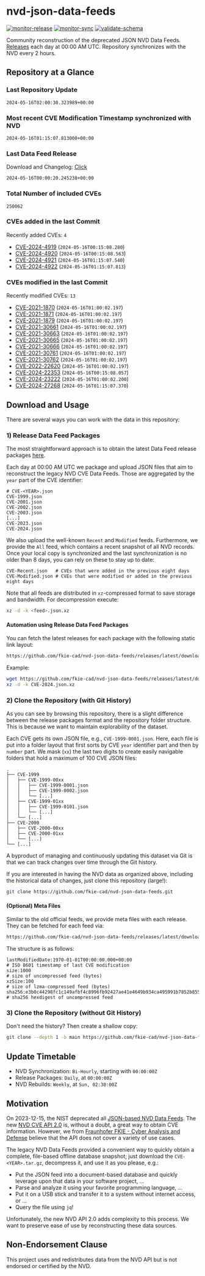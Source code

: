 # nvd-json-data-feeds

[![monitor-release](https://github.com/fkie-cad/nvd-json-data-feeds/actions/workflows/monitor_release.yml/badge.svg)](https://github.com/fkie-cad/nvd-json-data-feeds/actions/workflows/monitor_release.yml)
[![monitor-sync](https://github.com/fkie-cad/nvd-json-data-feeds/actions/workflows/monitor_sync.yml/badge.svg)](https://github.com/fkie-cad/nvd-json-data-feeds/actions/workflows/monitor_sync.yml)
[![validate-schema](https://github.com/fkie-cad/nvd-json-data-feeds/actions/workflows/validate_schema.yml/badge.svg)](https://github.com/fkie-cad/nvd-json-data-feeds/actions/workflows/validate_schema.yml)

Community reconstruction of the deprecated JSON NVD Data Feeds.
[Releases](https://github.com/fkie-cad/nvd-json-data-feeds/releases/latest) each day at 00:00 AM UTC.
Repository synchronizes with the NVD every 2 hours.

## Repository at a Glance

### Last Repository Update

```plain
2024-05-16T02:00:30.323989+00:00
```

### Most recent CVE Modification Timestamp synchronized with NVD

```plain
2024-05-16T01:15:07.813000+00:00
```

### Last Data Feed Release

Download and Changelog: [Click](https://github.com/fkie-cad/nvd-json-data-feeds/releases/latest)

```plain
2024-05-16T00:00:20.245238+00:00
```

### Total Number of included CVEs

```plain
250062
```

### CVEs added in the last Commit

Recently added CVEs: `4`

- [CVE-2024-4919](CVE-2024/CVE-2024-49xx/CVE-2024-4919.json) (`2024-05-16T00:15:08.280`)
- [CVE-2024-4920](CVE-2024/CVE-2024-49xx/CVE-2024-4920.json) (`2024-05-16T00:15:08.563`)
- [CVE-2024-4921](CVE-2024/CVE-2024-49xx/CVE-2024-4921.json) (`2024-05-16T01:15:07.540`)
- [CVE-2024-4922](CVE-2024/CVE-2024-49xx/CVE-2024-4922.json) (`2024-05-16T01:15:07.813`)


### CVEs modified in the last Commit

Recently modified CVEs: `13`

- [CVE-2021-1870](CVE-2021/CVE-2021-18xx/CVE-2021-1870.json) (`2024-05-16T01:00:02.197`)
- [CVE-2021-1871](CVE-2021/CVE-2021-18xx/CVE-2021-1871.json) (`2024-05-16T01:00:02.197`)
- [CVE-2021-1879](CVE-2021/CVE-2021-18xx/CVE-2021-1879.json) (`2024-05-16T01:00:02.197`)
- [CVE-2021-30661](CVE-2021/CVE-2021-306xx/CVE-2021-30661.json) (`2024-05-16T01:00:02.197`)
- [CVE-2021-30663](CVE-2021/CVE-2021-306xx/CVE-2021-30663.json) (`2024-05-16T01:00:02.197`)
- [CVE-2021-30665](CVE-2021/CVE-2021-306xx/CVE-2021-30665.json) (`2024-05-16T01:00:02.197`)
- [CVE-2021-30666](CVE-2021/CVE-2021-306xx/CVE-2021-30666.json) (`2024-05-16T01:00:02.197`)
- [CVE-2021-30761](CVE-2021/CVE-2021-307xx/CVE-2021-30761.json) (`2024-05-16T01:00:02.197`)
- [CVE-2021-30762](CVE-2021/CVE-2021-307xx/CVE-2021-30762.json) (`2024-05-16T01:00:02.197`)
- [CVE-2022-22620](CVE-2022/CVE-2022-226xx/CVE-2022-22620.json) (`2024-05-16T01:00:02.197`)
- [CVE-2024-22353](CVE-2024/CVE-2024-223xx/CVE-2024-22353.json) (`2024-05-16T00:15:08.057`)
- [CVE-2024-23222](CVE-2024/CVE-2024-232xx/CVE-2024-23222.json) (`2024-05-16T01:00:02.200`)
- [CVE-2024-27268](CVE-2024/CVE-2024-272xx/CVE-2024-27268.json) (`2024-05-16T01:15:07.370`)


## Download and Usage

There are several ways you can work with the data in this repository:

### 1) Release Data Feed Packages

The most straightforward approach is to obtain the latest Data Feed release packages [here](https://github.com/fkie-cad/nvd-json-data-feeds/releases/latest).

Each day at 00:00 AM UTC we package and upload JSON files that aim to reconstruct the legacy NVD CVE Data Feeds.
Those are aggregated by the `year` part of the CVE identifier:

```
# CVE-<YEAR>.json
CVE-1999.json
CVE-2001.json
CVE-2002.json
CVE-2003.json
[...]
CVE-2023.json
CVE-2024.json
```

We also upload the well-known `Recent` and `Modified` feeds.
Furthermore, we provide the `All` feed, which contains a recent snapshot of all NVD records.
Once your local copy is synchronized and the last synchronization is no older than 8 days, you can rely on these to stay up to date:

```plain
CVE-Recent.json   # CVEs that were added in the previous eight days
CVE-Modified.json # CVEs that were modified or added in the previous eight days
```

Note that all feeds are distributed in `xz`-compressed format to save storage and bandwidth.
For decompression execute:

```sh
xz -d -k <feed>.json.xz
```

#### Automation using Release Data Feed Packages

You can fetch the latest releases for each package with the following static link layout:

```sh
https://github.com/fkie-cad/nvd-json-data-feeds/releases/latest/download/CVE-<YEAR>.json.xz
```

Example:

```sh
wget https://github.com/fkie-cad/nvd-json-data-feeds/releases/latest/download/CVE-2024.json.xz
xz -d -k CVE-2024.json.xz
```

### 2) Clone the Repository (with Git History)

As you can see by browsing this repository, there is a slight difference between the release packages format and the repository folder structure.
This is because we want to maintain explorability of the dataset.

Each CVE gets its own JSON file, e.g., `CVE-1999-0001.json`.
Here, each file is put into a folder layout that first sorts by CVE `year` identifier part and then by `number` part.
We mask (`xx`) the last two digits to create easily navigable folders that hold a maximum of 100 CVE JSON files:

```plain
.
├── CVE-1999
│   ├── CVE-1999-00xx
│   │   ├── CVE-1999-0001.json
│   │   ├── CVE-1999-0002.json
│   │   └── [...]
│   ├── CVE-1999-01xx
│   │   ├── CVE-1999-0101.json
│   │   └── [...]
│   └── [...]
├── CVE-2000
│   ├── CVE-2000-00xx
│   ├── CVE-2000-01xx
│   └── [...]
└── [...]
```

A byproduct of managing and continuously updating this dataset via Git is that we can track changes over time through the Git history.

If you are interested in having the NVD data as organized above, including the historical data of changes, just clone this repository (large!):

```sh
git clone https://github.com/fkie-cad/nvd-json-data-feeds.git
```

#### (Optional) Meta Files

Similar to the old official feeds, we provide meta files with each release. They can be fetched for each feed via:

```sh
https://github.com/fkie-cad/nvd-json-data-feeds/releases/latest/download/CVE-<YEAR>.meta
```

The structure is as follows:

```plain
lastModifiedDate:1970-01-01T00:00:00.000+00:00                          # ISO 8601 timestamp of last CVE modification
size:1000                                                               # size of uncompressed feed (bytes)
xzSize:100                                                              # size of lzma-compressed feed (bytes)
sha256:e3b0c44298fc1c149afbf4c8996fb92427ae41e4649b934ca495991b7852b855 # sha256 hexdigest of uncompressed feed
```

### 3) Clone the Repository (without Git History)

Don't need the history? Then create a shallow copy:

```sh
git clone --depth 1 -b main https://github.com/fkie-cad/nvd-json-data-feeds.git
```


## Update Timetable

* NVD Synchronization: `Bi-Hourly`, starting with `00:00:00Z`
* Release Packages: `Daily`, at `00:00:00Z`
* NVD Rebuilds: `Weekly`, at `Sun, 02:30:00Z`


## Motivation

On 2023-12-15, the NIST deprecated all [JSON-based NVD Data Feeds](https://nvd.nist.gov/vuln/data-feeds#divRetirementBanner-1).
The new [NVD CVE API 2.0](https://nvd.nist.gov/developers/vulnerabilities) is, without a doubt, a great way to obtain CVE information.
However, we from [Fraunhofer FKIE - Cyber Analysis and Defense](https://www.fkie.fraunhofer.de/en/departments/cad.html) believe that the API does not cover a variety of use cases.

The legacy NVD Data Feeds provided a convenient way to quickly obtain a complete, file-based offline database snapshot; just download the `CVE-<YEAR>.tar.gz`, decompress it, and use it as you please, e.g.:

- Put the JSON feed into a document-based database and quickly leverage upon that data in your software project, ...
- Parse and analyze it using your favorite programming language, ...
- Put it on a USB stick and transfer it to a system without internet access, or ...
- Query the file using `jq`!

Unfortunately, the new NVD API 2.0 adds complexity to this process.
We want to preserve ease of use by reconstructing these data sources.

## Non-Endorsement Clause

This project uses and redistributes data from the NVD API but is not endorsed or certified by the NVD.